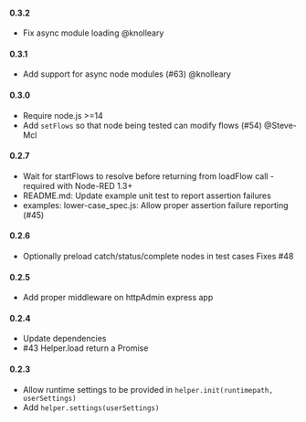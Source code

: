 #### 0.3.2
 
 - Fix async module loading @knolleary


#### 0.3.1
 
 - Add support for async node modules (#63) @knolleary

#### 0.3.0

 - Require node.js >=14
 - Add `setFlows` so that node being tested can modify flows (#54) @Steve-Mcl

#### 0.2.7

 - Wait for startFlows to resolve before returning from loadFlow call - required with Node-RED 1.3+
 - README.md: Update example unit test to report assertion failures
 - examples: lower-case_spec.js: Allow proper assertion failure reporting (#45)

#### 0.2.6

 - Optionally preload catch/status/complete nodes in test cases Fixes #48

#### 0.2.5

 - Add proper middleware on httpAdmin express app

#### 0.2.4

 - Update dependencies
 - #43 Helper.load return a Promise

#### 0.2.3

 - Allow runtime settings to be provided in `helper.init(runtimepath, userSettings)`
 - Add `helper.settings(userSettings)`

